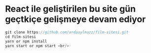 # React ile geliştirilen bu site gün geçtkiçe gelişmeye devam ediyor

``` c
git clone https://github.com/ardaaylmazz/film-sitesi.git
cd film-sitesi
yarn or npm install 
yarn start or npm start <br/>

